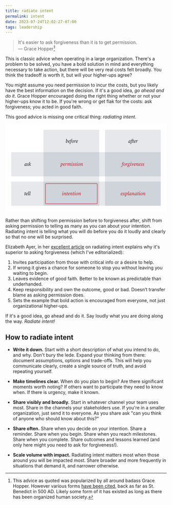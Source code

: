```yaml
---
title: radiate intent
permalink: intent
date: 2023-07-24T12:02:27-07:00
tags: leadership
---
```


> It's easier to ask forgiveness than it is to get permission.\
> — Grace Hopper[^1]

[^1]:
    This advice as quoted was popularized by all around badass Grace Hopper.
    However various forms [have been cited][forgive quote], back as far as St.
    Benedict in 500 AD. Likely some form of it has existed as long as there has
    been organized human society.

This is classic advice when operating in a large organization. There's a problem
to be solved, you have a bold solution in mind and everything necessary to take
action, but there will be very real costs felt broadly. You think the tradeoff
is worth it, but will your higher-ups agree?

You might assume you need permission to incur the costs, but you likely have the
best information on the decision. If it's a good idea, _go ahead and do it_.
Grace Hopper encouraged doing the right thing whether or not your higher-ups
know it to be. If you're wrong or get flak for the costs: ask forgiveness; you
acted in good faith.

This good advice is missing one critical thing: _radiating intent_.

![intention is telling not asking](../media/222f597868763d3e.svg)

Rather than shifting from permission before to forgiveness after, shift from
asking permission to telling as many as you can about your intention. Radiating
intent is telling what you will do before you do it loudly and clearly so that
no one will be surprised.

Elizabeth Ayer, in her [excellent article][elizayer article] on radiating intent
explains why it's superior to asking forgiveness (which I've editorialized):

1. Invites participation from those with critical info or a desire to help.
2. If wrong it gives a chance for someone to stop you without leaving you
   waiting to begin.
3. Leaves evidence of good faith. Better to be known as predictable than
   underhanded.
4. Keep responsibility and own the outcome, good or bad. Doesn’t transfer blame
   as asking permission does.
5. Sets the example that bold action is encouraged from everyone, not just
   organizational higher-ups.

If it's a good idea, go ahead and do it. Say loudly what you are doing along the
way. _Radiate intent!_

## How to radiate intent

- **Write it down.** Start with a short description of what you intend to do,
  and why. Don't bury the lede. Expand your thinking from there: document
  assumptions, options and trade-offs. This will help you communicate clearly,
  create a single source of truth, and avoid repeating yourself.

- **Make timelines clear.** When do you plan to begin? Are there significant
  moments worth noting? If others want to participate they need to know when. If
  there is urgency, make it known.

- **Share visibly and broadly.** Start in whatever channel your team uses most.
  Share in the channels your stakeholders use. If you're in a smaller
  organization, just send it to everyone. As you share ask "can you think of
  anyone who should know about this?"

- **Share often.** Share when you decide on your intention. Share a reminder.
  Share when you begin. Share when you reach milestones. Share when you
  complete. Share outcomes and lessons learned (and only here might you need to
  ask for forgiveness!).

- **Scale volume with impact.** Radiating intent matters most when those around
  you will be impacted most. Share broader and more frequently in situations
  that demand it, and narrower otherwise.

[forgive quote]: https://quoteinvestigator.com/2018/06/19/forgive/
[elizayer article]:
  https://medium.com/@ElizAyer/dont-ask-forgiveness-radiate-intent-d36fd22393a3
